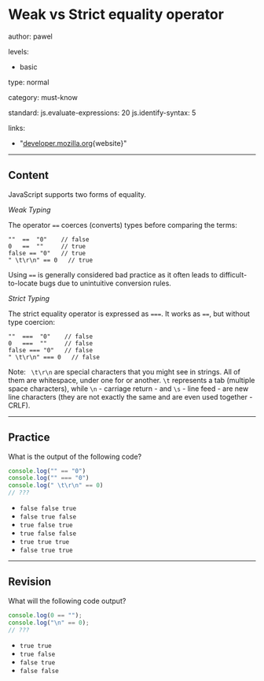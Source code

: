 # Weak vs Strict equality operator
author: pawel

levels:

  - basic

type: normal

category: must-know

standard:
  js.evaluate-expressions: 20
  js.identify-syntax: 5

links:

  - "[developer.mozilla.org](https://developer.mozilla.org/en-US/docs/Web/JavaScript/Reference/Operators/Comparison_Operators){website}"

---
## Content

JavaScript supports two forms of equality.

*Weak Typing*

The operator `==` coerces (converts) types before comparing the terms:

```
""  ==  "0"    // false
0   ==  ""     // true
false == "0"   // true
" \t\r\n" == 0   // true
```
Using `==` is generally considered bad practice as it often leads to difficult-to-locate bugs due to unintuitive conversion rules.

*Strict Typing*

The strict equality operator is expressed as `===`. It works as `==`, but without type coercion:
```
""  ===  "0"    // false
0   ===  ""     // false
false === "0"   // false
" \t\r\n" === 0   // false
```
Note: ` \t\r\n` are special characters that you might see in strings. All of them are whitespace, under one for or another. `\t` represents a tab (multiple space characters), while `\n` - carriage return -  and `\s` - line feed - are new line characters (they are not exactly the same and are even used together - CRLF).

---
## Practice

What is the output of the following code?

```javascript
console.log("" == "0")
console.log("" === "0")
console.log(" \t\r\n" == 0)
// ???
```

* `false false true`
* `false true false`
* `true false true`
* `true false false`
* `true true true`
* `false true true`

---
## Revision

What will the following code output?

```javascript
console.log(0 == "");
console.log("\n" == 0);
// ???
```
* `true true`
* `true false`
* `false true`
* `false false`
